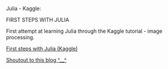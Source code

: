 Julia - Kaggle: 

FIRST STEPS WITH JULIA

First attempt at learning Julia through the Kaggle tutorial - image processing. 

[First steps with Julia (Kaggle)](https://www.kaggle.com/c/street-view-getting-started-with-julia/details/julia-tutorial)

[Shoutout to this blog ^__^](http://learningjulialang.blogspot.co.uk/)


